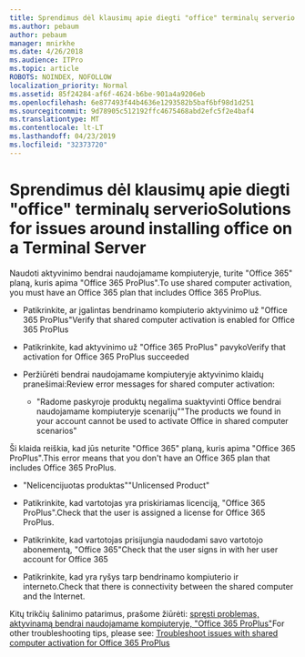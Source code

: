 ```yaml
---
title: Sprendimus dėl klausimų apie diegti "office" terminalų serverio
ms.author: pebaum
author: pebaum
manager: mnirkhe
ms.date: 4/26/2018
ms.audience: ITPro
ms.topic: article
ROBOTS: NOINDEX, NOFOLLOW
localization_priority: Normal
ms.assetid: 85f24284-af6f-4624-b6be-901a4a9206eb
ms.openlocfilehash: 6e877493f44b4636e1293582b5baf6bf98d1d251
ms.sourcegitcommit: 9d78905c512192ffc4675468abd2efc5f2e4baf4
ms.translationtype: MT
ms.contentlocale: lt-LT
ms.lasthandoff: 04/23/2019
ms.locfileid: "32373720"
---
```

# <a name="solutions-for-issues-around-installing-office-on-a-terminal-server"></a><span data-ttu-id="bf4d9-102">Sprendimus dėl klausimų apie diegti "office" terminalų serverio</span><span class="sxs-lookup"><span data-stu-id="bf4d9-102">Solutions for issues around installing office on a Terminal Server</span></span>

<span data-ttu-id="bf4d9-103">Naudoti aktyvinimo bendrai naudojamame kompiuteryje, turite "Office 365" planą, kuris apima "Office 365 ProPlus".</span><span class="sxs-lookup"><span data-stu-id="bf4d9-103">To use shared computer activation, you must have an Office 365 plan that includes Office 365 ProPlus.</span></span>
  
- <span data-ttu-id="bf4d9-104">Patikrinkite, ar įgalintas bendrinamo kompiuterio aktyvinimo už "Office 365 ProPlus"</span><span class="sxs-lookup"><span data-stu-id="bf4d9-104">Verify that shared computer activation is enabled for Office 365 ProPlus</span></span>
    
- <span data-ttu-id="bf4d9-105">Patikrinkite, kad aktyvinimo už "Office 365 ProPlus" pavyko</span><span class="sxs-lookup"><span data-stu-id="bf4d9-105">Verify that activation for Office 365 ProPlus succeeded</span></span>
    
- <span data-ttu-id="bf4d9-106">Peržiūrėti bendrai naudojamame kompiuteryje aktyvinimo klaidų pranešimai:</span><span class="sxs-lookup"><span data-stu-id="bf4d9-106">Review error messages for shared computer activation:</span></span>
    
  - <span data-ttu-id="bf4d9-107">"Radome paskyroje produktų negalima suaktyvinti Office bendrai naudojamame kompiuteryje scenarijų"</span><span class="sxs-lookup"><span data-stu-id="bf4d9-107">"The products we found in your account cannot be used to activate Office in shared computer scenarios"</span></span>
  
<span data-ttu-id="bf4d9-108">Ši klaida reiškia, kad jūs neturite "Office 365" planą, kuris apima "Office 365 ProPlus".</span><span class="sxs-lookup"><span data-stu-id="bf4d9-108">This error means that you don't have an Office 365 plan that includes Office 365 ProPlus.</span></span>
    
  - <span data-ttu-id="bf4d9-109">"Nelicencijuotas produktas"</span><span class="sxs-lookup"><span data-stu-id="bf4d9-109">"Unlicensed Product"</span></span>
    
  - <span data-ttu-id="bf4d9-110">Patikrinkite, kad vartotojas yra priskiriamas licenciją, "Office 365 ProPlus".</span><span class="sxs-lookup"><span data-stu-id="bf4d9-110">Check that the user is assigned a license for Office 365 ProPlus.</span></span>
    
  - <span data-ttu-id="bf4d9-111">Patikrinkite, kad vartotojas prisijungia naudodami savo vartotojo abonementą, "Office 365"</span><span class="sxs-lookup"><span data-stu-id="bf4d9-111">Check that the user signs in with her user account for Office 365</span></span>
    
  - <span data-ttu-id="bf4d9-112">Patikrinkite, kad yra ryšys tarp bendrinamo kompiuterio ir interneto.</span><span class="sxs-lookup"><span data-stu-id="bf4d9-112">Check that there is connectivity between the shared computer and the Internet.</span></span>
    
<span data-ttu-id="bf4d9-113">Kitų trikčių šalinimo patarimus, prašome žiūrėti: [spręsti problemas, aktyvinamą bendrai naudojamame kompiuteryje, "Office 365 ProPlus"](https://docs.microsoft.com/DeployOffice/troubleshoot-issues-with-shared-computer-activation-for-office-365-proplus)</span><span class="sxs-lookup"><span data-stu-id="bf4d9-113">For other troubleshooting tips, please see: [Troubleshoot issues with shared computer activation for Office 365 ProPlus](https://docs.microsoft.com/DeployOffice/troubleshoot-issues-with-shared-computer-activation-for-office-365-proplus)</span></span>
  

